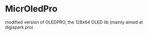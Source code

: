 MicrOledPro
===========

modified version of OLEDPRO, the 128x64 OLED lib (mainly aimed at digispark pro)
